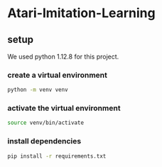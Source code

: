 # Atari-Imitation-Learning

## setup

We used python 1.12.8 for this project.

### create a virtual environment
```bash
python -m venv venv
```

### activate the virtual environment
```bash
source venv/bin/activate
```

### install dependencies
```bash
pip install -r requirements.txt
```